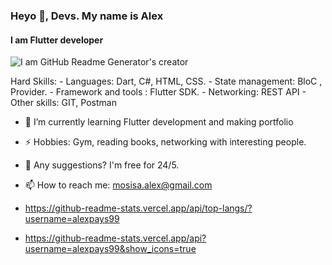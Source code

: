 ### Heyo 👋, Devs. My name is Alex
#### I am Flutter developer
![I am GitHub Readme Generator's creator](https://user-images.githubusercontent.com/9459291/41040046-92bae3f8-699b-11e8-8f3e-6430b16a54f1.gif)

Hard Skills: 
      - Languages:  Dart, C#, HTML, CSS.
      - State management: BloC , Provider.
      - Framework and tools : Flutter SDK.
      - Networking: REST API
      - Other skills: GIT, Postman

- 🌱 I’m currently learning Flutter development and making portfolio
- ⚡ Hobbies: Gym, reading books, networking with interesting people.
- 💬 Any suggestions? I'm free for 24/5.
- 📫 How to reach me: mosisa.alex@gmail.com

- https://github-readme-stats.vercel.app/api/top-langs/?username=alexpays99

- https://github-readme-stats.vercel.app/api?username=alexpays99&show_icons=true


